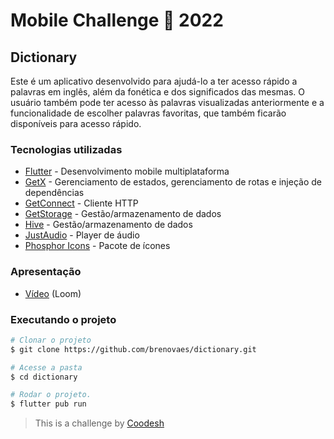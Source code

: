 
# Mobile Challenge 🏅 2022

## Dictionary

Este é um aplicativo desenvolvido para ajudá-lo a ter acesso rápido a palavras em inglês, além da fonética e dos significados das mesmas. O usuário também pode ter acesso às palavras visualizadas anteriormente e a funcionalidade de escolher palavras favoritas, que também ficarão disponíveis para acesso rápido.



### Tecnologias utilizadas

- [Flutter][flutter] - Desenvolvimento mobile multiplataforma
- [GetX][get] - Gerenciamento de estados, gerenciamento de rotas e injeção de dependências
- [GetConnect][get] - Cliente HTTP
- [GetStorage][get_storage] - Gestão/armazenamento de dados
- [Hive][hive] - Gestão/armazenamento de dados
- [JustAudio][just_audio] - Player de áudio
- [Phosphor Icons][phosphor] - Pacote de ícones

### Apresentação
- [Vídeo][video] (Loom)

[flutter]: https://flutter.dev
[get]: https://pub.dev/packages/get
[get_storage]: https://pub.dev/packages/get_storage
[hive]: https://pub.dev/packages/hive
[just_audio]: https://pub.dev/packages/just_audio
[phosphor]: https://phosphoricons.com/
[video]: https://www.loom.com/share/56f9925984d54f5290390848c6c9a52a


### Executando o projeto
```bash
# Clonar o projeto
$ git clone https://github.com/brenovaes/dictionary.git

# Acesse a pasta
$ cd dictionary

# Rodar o projeto.
$ flutter pub run
```

> This is a challenge by [Coodesh](https://coodesh.com/)
